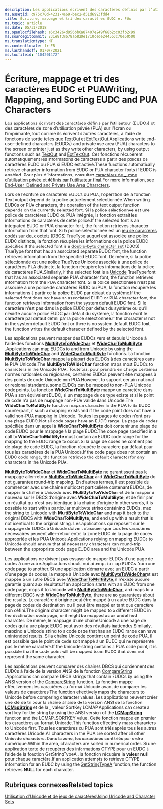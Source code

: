 ```yaml
---
description: Les applications écrivent des caractères définis par l’utilisateur (EUDCs) et des caractères de zone d’utilisation privée (PUA) sur l’écran ou l’imprimante, tout comme ils écrivent d’autres caractères, à l’aide de fonctions de sortie telles que TextOut et ExtTextOut.
ms.assetid: c975c70d-4231-4a69-bec2-d51d6993fdd4
title: Écriture, mappage et tri des caractères EUDC et PUA
ms.topic: article
ms.date: 05/31/2018
ms.openlocfilehash: a6c34264d956bb6a87407e249f68b2bc03fb2c99
ms.sourcegitcommit: 831e8f3db78ab820e1710cede244553c70e50500
ms.translationtype: MT
ms.contentlocale: fr-FR
ms.lasthandoff: 01/07/2021
ms.locfileid: "104201472"
---
```

# <a name="writing-mapping-and-sorting-eudc-and-pua-characters"></a><span data-ttu-id="39c5e-103">Écriture, mappage et tri des caractères EUDC et PUA</span><span class="sxs-lookup"><span data-stu-id="39c5e-103">Writing, Mapping, and Sorting EUDC and PUA Characters</span></span>

<span data-ttu-id="39c5e-104">Les applications écrivent des caractères définis par l’utilisateur (EUDCs) et des caractères de zone d’utilisation privée (PUA) sur l’écran ou l’imprimante, tout comme ils écrivent d’autres caractères, à l’aide de fonctions de sortie telles que [TextOut](/windows/win32/api/wingdi/nf-wingdi-textouta) et [ExtTextOut](/windows/win32/api/wingdi/nf-wingdi-exttextouta).</span><span class="sxs-lookup"><span data-stu-id="39c5e-104">Applications write end-user-defined characters (EUDCs) and private use area (PUA) characters to the screen or printer just as they write other characters, by using output functions such as [TextOut](/windows/win32/api/wingdi/nf-wingdi-textouta) and [ExtTextOut](/windows/win32/api/wingdi/nf-wingdi-exttextouta).</span></span> <span data-ttu-id="39c5e-105">Ces fonctions récupèrent automatiquement les informations de caractères à partir des polices de caractères EUDC ou PUA si EUDC est activé.</span><span class="sxs-lookup"><span data-stu-id="39c5e-105">These functions automatically retrieve character information from EUDC or PUA character fonts if EUDC is enabled.</span></span> <span data-ttu-id="39c5e-106">Pour plus d’informations, consultez [caractères de \_ zone d’utilisation privée et définis par l’utilisateur final](end-user-defined-characters.md).</span><span class="sxs-lookup"><span data-stu-id="39c5e-106">For more information, see [End-User\_Defined and Private Use Area Characters](end-user-defined-characters.md).</span></span>

<span data-ttu-id="39c5e-107">Lors de l’écriture de caractères EUDCs ou PUA, l’opération de la fonction Text output dépend de la police actuellement sélectionnée.</span><span class="sxs-lookup"><span data-stu-id="39c5e-107">When writing EUDCs or PUA characters, the operation of the text output function depends on the currently selected font.</span></span> <span data-ttu-id="39c5e-108">Si la police sélectionnée est une police de caractères EUDC ou PUA intégrée, la fonction extrait les informations de caractères de cette police.</span><span class="sxs-lookup"><span data-stu-id="39c5e-108">If the selected font is an integrated EUDC or PUA character font, the function retrieves character information from that font.</span></span> <span data-ttu-id="39c5e-109">Si la police sélectionnée est un [jeu de caractères codés sur deux octets](double-byte-character-sets.md) (DBCS) TrueType auquel est associée une police EUDC distincte, la fonction récupère les informations de la police EUDC spécifiée.</span><span class="sxs-lookup"><span data-stu-id="39c5e-109">If the selected font is a [double-byte character set](double-byte-character-sets.md) (DBCS) TrueType font that has an associated separate EUDC font, the function retrieves information from the specified EUDC font.</span></span> <span data-ttu-id="39c5e-110">De même, si la police sélectionnée est une police TrueType [Unicode](unicode.md) associée à une police de caractères PUA distincte, la fonction récupère les informations de la police de caractères PUA.</span><span class="sxs-lookup"><span data-stu-id="39c5e-110">Similarly, if the selected font is a [Unicode](unicode.md) TrueType font that has an associated separate PUA character font, the function retrieves information from the PUA character font.</span></span> <span data-ttu-id="39c5e-111">Si la police sélectionnée n’est pas associée à une police de caractères EUDC ou PUA, la fonction récupère les informations à partir de la police EUDC par défaut du système.</span><span class="sxs-lookup"><span data-stu-id="39c5e-111">If the selected font does not have an associated EUDC or PUA character font, the function retrieves information from the system default EUDC font.</span></span> <span data-ttu-id="39c5e-112">Si le caractère n’est pas dans la police EUDC par défaut du système ou qu’il n’existe aucune police EUDC par défaut du système, la fonction écrit le caractère par défaut défini par la police sélectionnée.</span><span class="sxs-lookup"><span data-stu-id="39c5e-112">If the character is not in the system default EUDC font or there is no system default EUDC font, the function writes the default character defined by the selected font.</span></span>

<span data-ttu-id="39c5e-113">Les applications peuvent mapper des EUDCs vers et depuis Unicode à l’aide des fonctions [**MultiByteToWideChar**](/windows/desktop/api/Stringapiset/nf-stringapiset-multibytetowidechar) et [**WideCharToMultiByte**](/windows/desktop/api/Stringapiset/nf-stringapiset-widechartomultibyte) .</span><span class="sxs-lookup"><span data-stu-id="39c5e-113">Applications can map EUDCs to and from Unicode by using the [**MultiByteToWideChar**](/windows/desktop/api/Stringapiset/nf-stringapiset-multibytetowidechar) and [**WideCharToMultiByte**](/windows/desktop/api/Stringapiset/nf-stringapiset-widechartomultibyte) functions.</span></span> <span data-ttu-id="39c5e-114">La fonction **MultiByteToWideChar** mappe la plupart des EUDCs à des caractères dans le PUA Unicode.</span><span class="sxs-lookup"><span data-stu-id="39c5e-114">The **MultiByteToWideChar** function maps most EUDCs to characters in the Unicode PUA.</span></span> <span data-ttu-id="39c5e-115">Toutefois, pour prendre en charge certaines normes nationales ou régionales, certaines EUDCs peuvent être mappées à des points de code Unicode non PUA.</span><span class="sxs-lookup"><span data-stu-id="39c5e-115">However, to support certain national or regional standards, some EUDCs can be mapped to non-PUA Unicode code points.</span></span> <span data-ttu-id="39c5e-116">La fonction **WideCharToMultiByte** mappe un caractère dans PUA à son équivalent EUDC, si un mappage de ce type existe et si le point de code n’a pas de mappage non-PUA valide dans Unicode.</span><span class="sxs-lookup"><span data-stu-id="39c5e-116">The **WideCharToMultiByte** function maps a character in the PUA to its EUDC counterpart, if such a mapping exists and if the code point does not have a valid non-PUA mapping in Unicode.</span></span> <span data-ttu-id="39c5e-117">Toutes les pages de codes n’ont pas une plage EUDC.</span><span class="sxs-lookup"><span data-stu-id="39c5e-117">Not all code pages have an EUDC range.</span></span> <span data-ttu-id="39c5e-118">La page de codes spécifiée dans un appel à **WideCharToMultiByte** doit contenir une plage de code EUDC pour le mappage à la plage EUDC.</span><span class="sxs-lookup"><span data-stu-id="39c5e-118">The code page specified in a call to **WideCharToMultiByte** must contain an EUDC code range for the mapping to the EUDC range to occur.</span></span> <span data-ttu-id="39c5e-119">Si la page de codes ne contient pas de plage de code EUDC, la fonction récupère le caractère par défaut pour tous les caractères de la PUA Unicode.</span><span class="sxs-lookup"><span data-stu-id="39c5e-119">If the code page does not contain an EUDC code range, the function retrieves the default character for any characters in the Unicode PUA.</span></span>

<span data-ttu-id="39c5e-120">[**MultiByteToWideChar**](/windows/desktop/api/Stringapiset/nf-stringapiset-multibytetowidechar) et [**WideCharToMultiByte**](/windows/desktop/api/Stringapiset/nf-stringapiset-widechartomultibyte) ne garantissent pas le mappage aller-retour.</span><span class="sxs-lookup"><span data-stu-id="39c5e-120">[**MultiByteToWideChar**](/windows/desktop/api/Stringapiset/nf-stringapiset-multibytetowidechar) and [**WideCharToMultiByte**](/windows/desktop/api/Stringapiset/nf-stringapiset-widechartomultibyte) do not guarantee round-trip mapping.</span></span> <span data-ttu-id="39c5e-121">En d’autres termes, il est possible de commencer avec une chaîne multioctet particulière contenant EUDCs, de mapper la chaîne à Unicode avec **MultiByteToWideChar** et de la mapper à nouveau sur le DBCS d’origine avec **WideCharToMultiByte**, et de finir par un résultat qui n’est pas identique à la chaîne d’origine.</span><span class="sxs-lookup"><span data-stu-id="39c5e-121">In other words, it is possible to start with a particular multibyte string containing EUDCs, map the string to Unicode with **MultiByteToWideChar** and map it back to the original DBCS with **WideCharToMultiByte**, and end up with a result that is not identical to the original string.</span></span> <span data-ttu-id="39c5e-122">Les applications qui reposent sur le mappage de EUDCs à Unicode doivent s’assurer que tous les caractères nécessaires peuvent aller-retour entre la zone EUDC de la page de codes appropriée et les PUA Unicode.</span><span class="sxs-lookup"><span data-stu-id="39c5e-122">Applications relying on mapping EUDCs to Unicode should ensure that all necessary characters can round-trip between the appropriate code page EUDC area and the Unicode PUA.</span></span>

<span data-ttu-id="39c5e-123">Les applications ne doivent pas essayer de mapper EUDCs d’une page de codes à une autre.</span><span class="sxs-lookup"><span data-stu-id="39c5e-123">Applications should not attempt to map EUDCs from one code page to another.</span></span> <span data-ttu-id="39c5e-124">Si une application démarre avec un EUDC à partir d’une page de codes, la mappe à Unicode avec [**MultiByteToWideChar**](/windows/desktop/api/Stringapiset/nf-stringapiset-multibytetowidechar)et est mappée à un autre DBCS avec [**WideCharToMultiByte**](/windows/desktop/api/Stringapiset/nf-stringapiset-widechartomultibyte), il n’existe aucune garantie quant aux résultats.</span><span class="sxs-lookup"><span data-stu-id="39c5e-124">If an application starts with an EUDC from one code page, maps it to Unicode with [**MultiByteToWideChar**](/windows/desktop/api/Stringapiset/nf-stringapiset-multibytetowidechar), and maps to a different DBCS with [**WideCharToMultiByte**](/windows/desktop/api/Stringapiset/nf-stringapiset-widechartomultibyte), there are no guarantees about the results.</span></span> <span data-ttu-id="39c5e-125">Le caractère d’origine peut être mappé à un autre EUDC dans la page de codes de destination, ou il peut être mappé en tant que caractère non défini.</span><span class="sxs-lookup"><span data-stu-id="39c5e-125">The original character might be mapped to a different EUDC in the destination code page, or it might be mapped as an undefined character.</span></span> <span data-ttu-id="39c5e-126">De même, le mappage d’une chaîne Unicode à une page de codes qui a une plage EUDC peut avoir des résultats inattendus.</span><span class="sxs-lookup"><span data-stu-id="39c5e-126">Similarly, mapping a Unicode string to a code page that has an EUDC range can have unintended results.</span></span> <span data-ttu-id="39c5e-127">Si la chaîne Unicode contient un point de code PUA, il est possible que le point de code soit mappé à un EUDC qui ne représente pas le même caractère.</span><span class="sxs-lookup"><span data-stu-id="39c5e-127">If the Unicode string contains a PUA code point, it is possible that the code point will be mapped to an EUDC that does not represent the same character.</span></span>

<span data-ttu-id="39c5e-128">Les applications peuvent comparer des chaînes DBCS qui contiennent des EUDCs à l’aide de la version ANSI de la fonction [CompareString](/windows/win32/api/stringapiset/nf-stringapiset-comparestringw) .</span><span class="sxs-lookup"><span data-stu-id="39c5e-128">Applications can compare DBCS strings that contain EUDCs by using the ANSI version of the [CompareString](/windows/win32/api/stringapiset/nf-stringapiset-comparestringw) function.</span></span> <span data-ttu-id="39c5e-129">La fonction mappe effectivement les caractères au format Unicode avant de comparer les valeurs de caractères.</span><span class="sxs-lookup"><span data-stu-id="39c5e-129">The function effectively maps the characters to Unicode before comparing character values.</span></span> <span data-ttu-id="39c5e-130">Les applications peuvent créer une clé de tri pour la chaîne à l’aide de la version ANSI de la fonction [**LCMapString**](/windows/desktop/api/Winnls/nf-winnls-lcmapstringa) et de la \_ valeur SortKey LCMAP.</span><span class="sxs-lookup"><span data-stu-id="39c5e-130">Applications can create a sort key for the string by using the ANSI version of the [**LCMapString**](/windows/desktop/api/Winnls/nf-winnls-lcmapstringa) function and the LCMAP\_SORTKEY value.</span></span> <span data-ttu-id="39c5e-131">Cette fonction mappe en premier les caractères au format Unicode.</span><span class="sxs-lookup"><span data-stu-id="39c5e-131">This function effectively maps characters to Unicode first.</span></span> <span data-ttu-id="39c5e-132">Tous les caractères du PUA sont triés après tous les autres caractères Unicode.</span><span class="sxs-lookup"><span data-stu-id="39c5e-132">All characters in the PUA are sorted after all other Unicode characters.</span></span> <span data-ttu-id="39c5e-133">Dans la zone, les caractères sont triés par ordre numérique.</span><span class="sxs-lookup"><span data-stu-id="39c5e-133">Within the area, characters are sorted in numerical order.</span></span> <span data-ttu-id="39c5e-134">Si une application tente de récupérer des informations CTYPE pour un EUDC à l’aide de la fonction [GetStringTypeA](/windows/desktop/api/Winnls/nf-winnls-getstringtypea) , la fonction récupère la **valeur null** pour chaque caractère.</span><span class="sxs-lookup"><span data-stu-id="39c5e-134">If an application attempts to retrieve CTYPE information for an EUDC by using the [GetStringTypeA](/windows/desktop/api/Winnls/nf-winnls-getstringtypea) function, the function retrieves **NULL** for each character.</span></span>

## <a name="related-topics"></a><span data-ttu-id="39c5e-135">Rubriques connexes</span><span class="sxs-lookup"><span data-stu-id="39c5e-135">Related topics</span></span>

<dl> <dt>

[<span data-ttu-id="39c5e-136">Utilisation d’Unicode et de jeux de caractères</span><span class="sxs-lookup"><span data-stu-id="39c5e-136">Using Unicode and Character Sets</span></span>](using-unicode-and-character-sets.md)
</dt> </dl>

 

 
